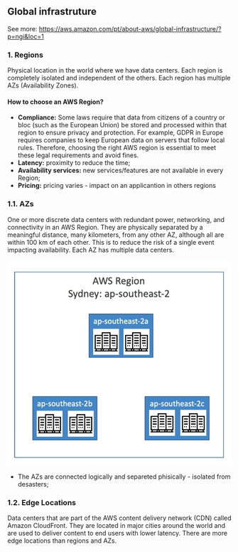 ## Global infrastruture

See more: https://aws.amazon.com/pt/about-aws/global-infrastructure/?p=ngi&loc=1

### 1. Regions

Physical location in the world where we have data centers. Each region is completely isolated and independent of the others. Each region has multiple AZs (Availability Zones).

#### How to choose an AWS Region?

- **Compliance:** Some laws require that data from citizens of a country or bloc (such as the European Union) be stored and processed within that region to ensure privacy and protection. For example, GDPR in Europe requires companies to keep European data on servers that follow local rules. Therefore, choosing the right AWS region is essential to meet these legal requirements and avoid fines.
- **Latency:** proximity to reduce the time;
- **Availability services:** new services/features are not available in every Region;
- **Pricing:** pricing varies - impact on an applicantion in others regions


### 1.1.  AZs
One or more discrete data centers with redundant power, networking, and connectivity in an AWS Region. They are physically separated by a meaningful distance, many kilometers, from any other AZ, although all are within 100 km of each other. This is to reduce the risk of a single event impacting availability. Each AZ has multiple data centers.   

![alt text](./images/regionsExample.png)

- The AZs are  connected logically and separeted phisically - isolated from desasters;


### 1.2. Edge Locations

Data centers that are part of the AWS content delivery network (CDN) called Amazon CloudFront. They are located in major cities around the world and are used to deliver content to end users with lower latency. There are more edge locations than regions and AZs.
